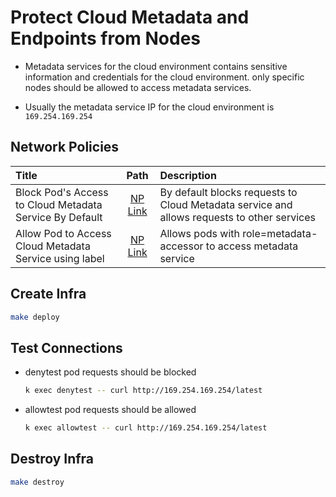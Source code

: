 # Protect Cloud Metadata and Endpoints from Nodes

- Metadata services for the cloud environment contains sensitive information and credentials for the cloud environment. only specific nodes should be allowed to access metadata services.

- Usually the metadata service IP for the cloud environment is `169.254.169.254`

## Network Policies

|Title|Path|Description|
|:----|:---:|:---------|
|Block Pod's Access to Cloud Metadata Service By Default|[NP Link](./cloud-metadata-deny.yml)|By default blocks requests to Cloud Metadata service and allows requests to other services|
|Allow Pod to Access Cloud Metadata Service using label|[NP Link](./allow-cloud-metadata.yml)|Allows pods with role=metadata-accessor to access metadata service|

## Create Infra

```bash
make deploy
```

## Test Connections

* denytest pod requests should be blocked

    ```bash
    k exec denytest -- curl http://169.254.169.254/latest
    ```

* allowtest pod requests should be allowed

    ```bash
    k exec allowtest -- curl http://169.254.169.254/latest
    ```

## Destroy Infra

```bash
make destroy
```
